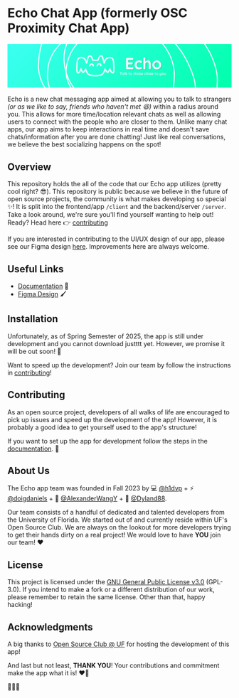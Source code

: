 # Echo Chat App (formerly OSC Proximity Chat App)

![banner](/client/assets/images/github/Echo_banner_small2.png)

Echo is a new chat messaging app aimed at allowing you to talk to strangers _(or as we like to say, friends who haven't met 😆)_ within a radius around you. This allows for more time/location relevant chats as well as allowing users to connect with the people who are closer to them. Unlike many chat apps, our app aims to keep interactions in real time and doesn't save chats/information after you are done chatting! Just like real conversations, we believe the best socializing happens on the spot!

## Overview

This repository holds the all of the code that our Echo app utilizes (pretty cool right? 😎). This repository is public because we believe in the future of open source projects, the community is what makes developing so special ✨! It is split into the frontend/app `/client` and the backend/server `/server`. Take a look around, we're sure you'll find yourself wanting to help out! Ready? Head here 👉 [contributing](#contributing)

If you are interested in contributing to the UI/UX design of our app, please see our Figma design [here](https://www.figma.com/file/2mvddKeA4XMODdCidYkDid/Proximity-Chat-App?type=design&node-id=0%3A1&mode=design&t=V5A9MVRhlmdxGH0M-1). Improvements here are always welcome.

## Useful Links

- [Documentation](https://osc-proximity-documentation.vercel.app/) 📖
- [Figma Design](https://www.figma.com/file/2mvddKeA4XMODdCidYkDid/Proximity-Chat-App?type=design&node-id=0%3A1&mode=design&t=V5A9MVRhlmdxGH0M-1) 🖌️

## Installation

Unfortunately, as of Spring Semester of 2025, the app is still under development and you cannot download justttt yet. However, we promise it will be out soon! 🙏

Want to speed up the development? Join our team by follow the instructions in [contributing](#contributing)!

## Contributing

As an open source project, developers of all walks of life are encouraged to pick up issues and speed up the development of the app! However, it is probably a good idea to get yourself used to the app's structure!

If you want to set up the app for development follow the steps in the [documentation](https://osc-proximity-documentation.vercel.app/). 📖

## About Us

The Echo app team was founded in Fall 2023 by 💻 [@h1dvp](https://github.com/h1divp) + ⚡ [@doigdaniels](https://github.com/doigdaniels) + 🦆 [@AlexanderWangY](https://github.com/AlexanderWangY) + 🍵 [@Dyland88](https://github.com/dyland88).

Our team consists of a handful of dedicated and talented developers from the University of Florida. We started out of and currently reside within UF's Open Source Club. We are always on the lookout for more developers trying to get their hands dirty on a real project! We would love to have **YOU** join our team! ❤️

## License

This project is licensed under the [GNU General Public License v3.0](LICENSE) (GPL-3.0). If you intend to make a fork or a different distribution of our work, please remember to retain the same license. Other than that, happy hacking!

## Acknowledgments

A big thanks to [Open Source Club @ UF](https://github.com/ufosc) for hosting the development of this app!

And last but not least, **THANK YOU**! Your contributions and commitment make the app what it is! ❤️🥳

🐊💙🧡
